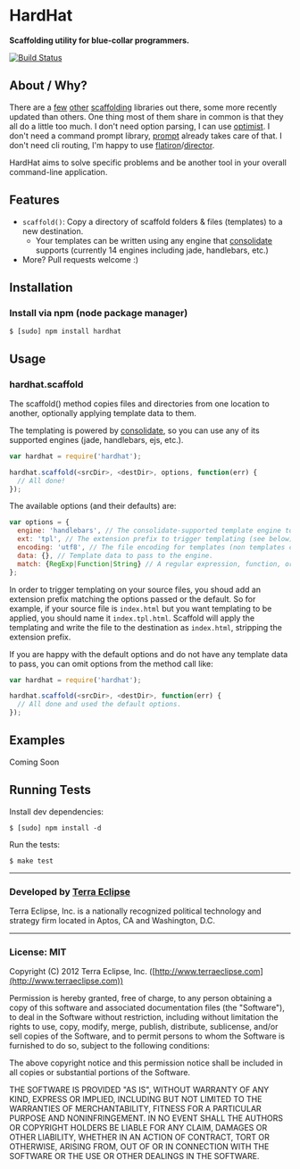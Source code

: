 HardHat
=======

**Scaffolding utility for blue-collar programmers.**

[![Build Status](https://secure.travis-ci.org/cantina/hardhat.png)](http://travis-ci.org/cantina/hardhat)

About / Why?
------------
There are a [few](http://search.npmjs.org/#/scaffold) [other](http://search.npmjs.org/#/scaffolder)
[scaffolding](http://search.npmjs.org/#/scaffoldit) libraries out there, some more recently
updated than others.  One thing most of them share in common is that they all do
a little too much. I don't need option parsing, I can use [optimist](https://github.com/substack/node-optimist).
I don't need a command prompt library, [prompt](https://github.com/flatiron/prompt)
already takes care of that. I don't need cli routing, I'm happy to use
[flatiron](https://github.com/flatiron/flatiron)/[director](https://github.com/flatiron/director).

HardHat aims to solve specific problems and be another tool in your overall
command-line application.


Features
--------

  * `scaffold()`: Copy a directory of scaffold folders & files (templates) to a
    new destination.
      * Your templates can be written using any engine that [consolidate](https://github.com/visionmedia/consolidate.js) supports
        (currently 14 engines including jade, handlebars, etc.)
  * More?  Pull requests welcome :)


Installation
------------
### Install via npm (node package manager) ###
```
$ [sudo] npm install hardhat
```

Usage
------

### hardhat.scaffold ###

The scaffold() method copies files and directories from one location to
another, optionally applying template data to them.

The templating is powered by [consolidate](https://github.com/visionmedia/consolidate.js), so
you can use any of its supported engines (jade, handlebars, ejs, etc.).

```js
var hardhat = require('hardhat');

hardhat.scaffold(<srcDir>, <destDir>, options, function(err) {
  // All done!
});
```

The available options (and their defaults) are:

```js
var options = {
  engine: 'handlebars', // The consolidate-supported template engine to use.
  ext: 'tpl', // The extension prefix to trigger templating (see below).
  encoding: 'utf8', // The file encoding for templates (non templates can be any encoding).
  data: {}, // Template data to pass to the engine.
  match: {RegExp|Function|String} // A regular expression, function, or string that files must match to be copied.
};
```

In order to trigger templating on your source files, you shoud add an extension
prefix matching the options passed or the default.  So for example, if your
source file is `index.html` but you want templating to be applied, you should
name it `index.tpl.html`.  Scaffold will apply the templating and write the
file to the destination as `index.html`, stripping the extension prefix.

If you are happy with the default options and do not have any template data to
pass, you can omit options from the method call like:

```js
var hardhat = require('hardhat');

hardhat.scaffold(<srcDir>, <destDir>, function(err) {
  // All done and used the default options.
});
```

Examples
---------
Coming Soon


Running Tests
-------------
Install dev dependencies:
```
$ [sudo] npm install -d
```

Run the tests:
```
$ make test
```


- - -

### Developed by [Terra Eclipse](http://www.terraeclipse.com)
Terra Eclipse, Inc. is a nationally recognized political technology and
strategy firm located in Aptos, CA and Washington, D.C.

- - -

### License: MIT
Copyright (C) 2012 Terra Eclipse, Inc. ([http://www.terraeclipse.com](http://www.terraeclipse.com))

Permission is hereby granted, free of charge, to any person obtaining a copy
of this software and associated documentation files (the "Software"), to deal
in the Software without restriction, including without limitation the rights
to use, copy, modify, merge, publish, distribute, sublicense, and/or sell
copies of the Software, and to permit persons to whom the Software is furnished
to do so, subject to the following conditions:

The above copyright notice and this permission notice shall be included in
all copies or substantial portions of the Software.

THE SOFTWARE IS PROVIDED "AS IS", WITHOUT WARRANTY OF ANY KIND, EXPRESS OR
IMPLIED, INCLUDING BUT NOT LIMITED TO THE WARRANTIES OF MERCHANTABILITY,
FITNESS FOR A PARTICULAR PURPOSE AND NONINFRINGEMENT. IN NO EVENT SHALL THE
AUTHORS OR COPYRIGHT HOLDERS BE LIABLE FOR ANY CLAIM, DAMAGES OR OTHER
LIABILITY, WHETHER IN AN ACTION OF CONTRACT, TORT OR OTHERWISE, ARISING FROM,
OUT OF OR IN CONNECTION WITH THE SOFTWARE OR THE USE OR OTHER DEALINGS IN THE
SOFTWARE.


